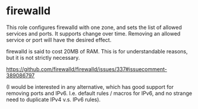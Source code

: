 # firewalld #

This role configures firewalld with one zone, and sets the list of
allowed services and ports.  It supports change over time.  Removing an
allowed service or port will have the desired effect.

firewalld is said to cost 20MB of RAM.  This is for understandable
reasons, but it is not strictly necessary.

https://github.com/firewalld/firewalld/issues/337#issuecomment-389086797

(I would be interested in any alternative, which has good support for
removing ports and IPv6.  I.e. default rules / macros for IPv6, and
no strange need to duplicate IPv4 v.s. IPv6 rules).
